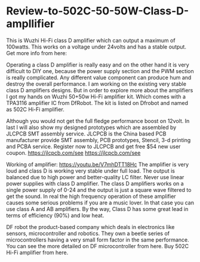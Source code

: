 # Review-to-502C-50-50W-Class-D-ampllifier
This is Wuzhi Hi-Fi class D amplifier which can output a maximum of 100watts. This works on a voltage under 24volts and has a stable output.
Get more info from here:
 
Operating a class D amplifier is really easy and on the other hand it is very difficult to DIY one, because the power supply section and the PWM section is really complicated. Any different value component can produce hum and destroy the overall performance. I am working on the existing very stable class D amplifiers designs. But in order to explore more about the amplifiers I got my hands on Wuzhi 50+50w Hi-Fi amplifier kit. Which comes with a TPA3116 amplifier IC from DfRobot. The kit is listed on Dfrobot and named as 502C Hi-Fi amplifier.
 
 Although you would not get the full fledge performance boost on 12volt. In last I will also show my designed prototypes which are assembled by JLCPCB SMT assembly service. JLCPCB is the China based PCB manufacturer provide SMT assembly, PCB prototypes, Stencil, 3-d printing and PCBA service. Register now to JLCPCB and get free $54 new user coupon. https://jlcpcb.com/see
 https://jlcpcb.com/see
 
Working of amplifier:
https://youtu.be/V7mhDTT18Hc
The amplifier is very loud and class D is working very stable under full load. The output is balanced due to high power and better-quality LC filter. Never use linear power supplies with class D amplifier. The class D amplifiers works on a single power supply of 0-24 and the output is just a square wave filtered to get the sound. In real the high frequency operation of these amplifier causes some serious problems if you are a music lover. In that case you can use class A and AB amplifiers. By the way, Class D has some great lead in terms of efficiency (90%) and low heat.
 
DF robot the product-based company which deals in electronics like sensors, microcontroller and robotics. They own a beetle series of microcontrollers having a very small form factor in the same performance. You can see the more detailed on DF microcontroller from here. Buy 502C Hi-Fi amplifier from here.
 
